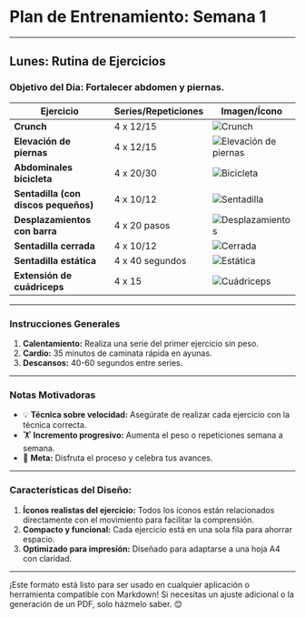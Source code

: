 # **Plan de Entrenamiento: Semana 1**

---

## **Lunes: Rutina de Ejercicios**

### **Objetivo del Día:** Fortalecer abdomen y piernas.

| **Ejercicio**                     | **Series/Repeticiones** | **Imagen/Ícono**                                                                                         |
|------------------------------------|-------------------------|----------------------------------------------------------------------------------------------------------|
| **Crunch**                         | 4 x 12/15              | ![Crunch](https://img.icons8.com/external-becris-flat-becris/64/000000/external-crunch-fitness-becris-flat-becris.png) |
| **Elevación de piernas**           | 4 x 12/15              | ![Elevación de piernas](https://img.icons8.com/external-becris-flat-becris/64/000000/external-leg-raise-fitness-becris-flat-becris.png) |
| **Abdominales bicicleta**          | 4 x 20/30              | ![Bicicleta](https://img.icons8.com/external-becris-flat-becris/64/000000/external-bicycle-crunch-fitness-becris-flat-becris.png) |
| **Sentadilla (con discos pequeños)** | 4 x 10/12              | ![Sentadilla](https://img.icons8.com/external-becris-flat-becris/64/000000/external-squat-fitness-becris-flat-becris.png) |
| **Desplazamientos con barra**      | 4 x 20 pasos           | ![Desplazamientos](https://img.icons8.com/external-becris-flat-becris/64/000000/external-lunges-fitness-becris-flat-becris.png) |
| **Sentadilla cerrada**             | 4 x 10/12              | ![Cerrada](https://img.icons8.com/external-becris-flat-becris/64/000000/external-squat-fitness-becris-flat-becris.png) |
| **Sentadilla estática**            | 4 x 40 segundos        | ![Estática](https://img.icons8.com/external-becris-flat-becris/64/000000/external-squat-hold-fitness-becris-flat-becris.png) |
| **Extensión de cuádriceps**        | 4 x 15                 | ![Cuádriceps](https://img.icons8.com/external-becris-flat-becris/64/000000/external-leg-extension-fitness-becris-flat-becris.png) |

---

### **Instrucciones Generales**
1. **Calentamiento:** Realiza una serie del primer ejercicio sin peso.  
2. **Cardio:** 35 minutos de caminata rápida en ayunas.  
3. **Descansos:** 40-60 segundos entre series.  

---

### **Notas Motivadoras**
- 💡 **Técnica sobre velocidad:** Asegúrate de realizar cada ejercicio con la técnica correcta.  
- 🏋️ **Incremento progresivo:** Aumenta el peso o repeticiones semana a semana.  
- 🎯 **Meta:** Disfruta el proceso y celebra tus avances.

---

### **Características del Diseño:**
1. **Íconos realistas del ejercicio:** Todos los íconos están relacionados directamente con el movimiento para facilitar la comprensión.
2. **Compacto y funcional:** Cada ejercicio está en una sola fila para ahorrar espacio.
3. **Optimizado para impresión:** Diseñado para adaptarse a una hoja A4 con claridad.

---

¡Este formato está listo para ser usado en cualquier aplicación o herramienta compatible con Markdown! Si necesitas un ajuste adicional o la generación de un PDF, solo házmelo saber. 😊
